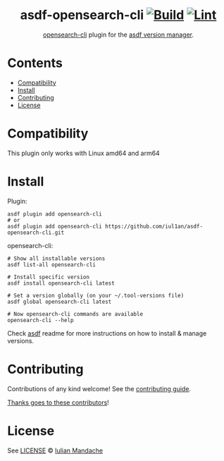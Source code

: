 <div align="center">

# asdf-opensearch-cli [![Build](https://github.com/iul1an/asdf-opensearch-cli/actions/workflows/build.yml/badge.svg)](https://github.com/iul1an/asdf-opensearch-cli/actions/workflows/build.yml) [![Lint](https://github.com/iul1an/asdf-opensearch-cli/actions/workflows/lint.yml/badge.svg)](https://github.com/iul1an/asdf-opensearch-cli/actions/workflows/lint.yml)


[opensearch-cli](https://opensearch.org/docs/latest/tools/cli/) plugin for the [asdf version manager](https://asdf-vm.com).

</div>

# Contents
- [Compatibility](#compatibility)
- [Install](#install)
- [Contributing](#contributing)
- [License](#license)

# Compatibility
This plugin only works with Linux amd64 and arm64

# Install

Plugin:

```shell
asdf plugin add opensearch-cli
# or
asdf plugin add opensearch-cli https://github.com/iul1an/asdf-opensearch-cli.git
```

opensearch-cli:

```shell
# Show all installable versions
asdf list-all opensearch-cli

# Install specific version
asdf install opensearch-cli latest

# Set a version globally (on your ~/.tool-versions file)
asdf global opensearch-cli latest

# Now opensearch-cli commands are available
opensearch-cli --help
```

Check [asdf](https://github.com/asdf-vm/asdf) readme for more instructions on how to
install & manage versions.

# Contributing

Contributions of any kind welcome! See the [contributing guide](contributing.md).

[Thanks goes to these contributors](https://github.com/iul1an/asdf-opensearch-cli/graphs/contributors)!

# License

See [LICENSE](LICENSE) © [Iulian Mandache](https://github.com/iul1an/)
